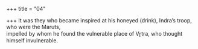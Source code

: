+++
title = "04"

+++
It was they who became inspired at his honeyed (drink), Indra’s troop,  who were the Maruts,  
impelled by whom he found the vulnerable place of Vr̥tra, who thought  himself invulnerable.  